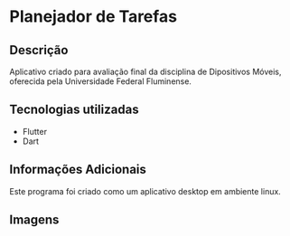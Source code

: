 # Planejador de Tarefas

## Descrição 

Aplicativo criado para avaliação final da disciplina de Dipositivos Móveis, oferecida pela Universidade Federal Fluminense.

## Tecnologias utilizadas

- Flutter
- Dart

## Informações Adicionais

Este programa foi criado como um aplicativo desktop em ambiente linux.

## Imagens
